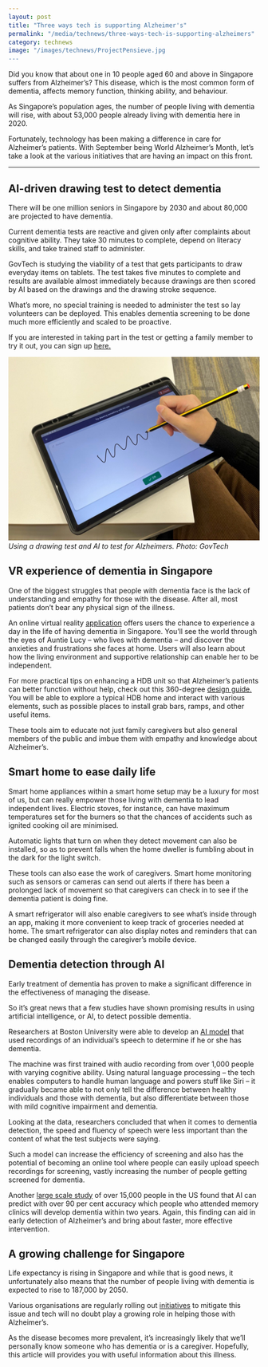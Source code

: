 ```yaml
---
layout: post
title: "Three ways tech is supporting Alzheimer's"
permalink: "/media/technews/three-ways-tech-is-supporting-alzheimers"
category: technews
image: "/images/technews/ProjectPensieve.jpg
---
```


Did you know that about one in 10 people aged 60 and above in Singapore suffers from Alzheimer’s? This disease, which is the most common form of dementia, affects memory function, thinking ability, and behaviour. 

As Singapore’s population ages, the number of people living with dementia will rise, with about 53,000 people already living with dementia here in 2020.

Fortunately, technology has been making a difference in care for Alzheimer’s patients. With September being World Alzheimer’s Month, let’s take a look at the various initiatives that are having an impact on this front. 

---


## AI-driven drawing test to detect dementia 
There will be one million seniors in Singapore by 2030 and about 80,000 are projected to have dementia. 

Current dementia tests are reactive and given only after complaints about cognitive ability. They take 30 minutes to complete, depend on literacy skills, and take trained staff to administer. 

GovTech is studying the viability of a test that gets participants to draw everyday items on tablets. The test takes five minutes to complete and results are available almost immediately because drawings are then scored by AI based on the drawings and the drawing stroke sequence.

What’s more, no special training is needed to administer the test so lay volunteers can be deployed. This enables dementia screening to be done much more efficiently and scaled to be proactive. 

If you are interested in taking part in the test or getting a family member to try it out, you can sign up [here.](https://form.gov.sg/#!/627cc5dd2177ad00120a2bbb)


![Project Pensieve!](/images/technews/ProjectPensieve.jpg)
*Using a drawing test and AI to test for Alzheimers. Photo: GovTech*

## VR experience of dementia in Singapore

One of the biggest struggles that people with dementia face is the lack of understanding and empathy for those with the disease. After all, most patients don’t bear any physical sign of the illness. 

An online virtual reality [application](https://dementia.org.sg/2022/03/30/experience-dementia-in-singapore/) offers users the chance to experience a day in the life of having dementia in Singapore. You’ll see the world through the eyes of Auntie Lucy – who lives with dementia – and discover the anxieties and frustrations she faces at home. Users will also learn about how the living environment and supportive relationship can enable her to be independent. 

For more practical tips on enhancing a HDB unit so that Alzheimer’s patients can better function without help, check out this 360-degree [design guide.](https://cloudexpo.hiverlab.com/DFHome/) You will be able to explore a typical HDB home and interact with various elements, such as possible places to install grab bars, ramps, and other useful items. 

These tools aim to educate not just family caregivers but also general members of the public and imbue them with empathy and knowledge about Alzheimer’s. 

## Smart home to ease daily life
Smart home appliances within a smart home setup may be a luxury for most of us, but can really empower those living with dementia to lead independent lives.
Electric stoves, for instance, can have maximum temperatures set for the burners so that the chances of accidents such as ignited cooking oil are minimised. 

Automatic lights that turn on when they detect movement can also be installed, so as to prevent falls when the home dweller is fumbling about in the dark for the light switch. 

These tools can also ease the work of caregivers. Smart home monitoring such as sensors or cameras can send out alerts if there has been a prolonged lack of movement so that caregivers can check in to see if the dementia patient is doing fine. 

A smart refrigerator will also enable caregivers to see what’s inside through an app, making it more convenient to keep track of groceries needed at home. The smart refrigerator can also display notes and reminders that can be changed easily through the caregiver’s mobile device. 


## Dementia detection through AI 
Early treatment of dementia has proven to make a significant difference in the effectiveness of managing the disease. 

So it’s great news that a few studies have shown promising results in using artificial intelligence, or AI, to detect possible dementia. 

Researchers at Boston University were able to develop an [AI model](https://longevity.technology/news/could-new-ai-tool-diagnose-alzheimers-and-dementia-earlier/) that used recordings of an individual’s speech to determine if he or she has dementia. 

The machine was first trained with audio recording from over 1,000 people with varying cognitive ability. Using natural language processing – the tech enables computers to handle human language and powers stuff like Siri –  it gradually became able to not only tell the difference between healthy individuals and those with dementia, but also differentiate between those with mild cognitive impairment and dementia. 

Looking at the data, researchers concluded that when it comes to dementia detection, the speed and fluency of speech were less important than the content of what the test subjects were saying. 

Such a model can increase the efficiency of screening and also has the potential of becoming an online tool where people can easily upload speech recordings for screening, vastly increasing the number of people getting screened for dementia. 

Another [large scale study](https://www.unite.ai/study-shows-how-ai-can-predict-who-will-develop-dementia/) of over 15,000 people in the US found that AI can predict with over 90 per cent accuracy which people who attended memory clinics will develop dementia within two years. Again, this finding can aid in early detection of Alzheimer’s and bring about faster, more effective intervention.

## A growing challenge for Singapore
Life expectancy is rising in Singapore and while that is good news, it unfortunately also means that the number of people living with dementia is expected to rise to 187,000 by 2050. 

Various organisations are regularly rolling out [initiatives](https://www.straitstimes.com/singapore/community/symbols-of-traditional-items-used-to-help-people-with-dementia-navigate-chinatown-mrt-station) to mitigate this issue and tech will no doubt play a growing role in helping those with Alzheimer’s. 

As the disease becomes more prevalent, it’s increasingly likely that we’ll personally know someone who has dementia or is a caregiver. Hopefully, this article will provides you with useful information about this illness. 
